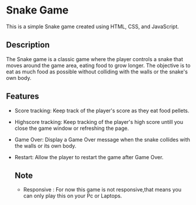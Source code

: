 # Snake Game

This is a simple Snake game created using HTML, CSS, and JavaScript.

## Description

The Snake game is a classic game where the player controls a snake that moves around the game area, eating food to grow longer. The objective is to eat as much food as possible without colliding with the walls or the snake's own body.

## Features

- Score tracking: Keep track of the player's score as they eat food pellets.
- Highscore tracking: Keep tracking of the player's high score untill you close the game window or refreshing the page.
- Game Over: Display a Game Over message when the snake collides with the walls or its own body.
- Restart: Allow the player to restart the game after Game Over.

  ## Note
  - Responsive : For now this game is not responsive,that means you can only play this on your Pc or Laptops.
